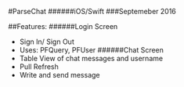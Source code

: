 #ParseChat
######iOS/Swift
###Septemeber 2016

##Features:
######Login Screen
- Sign In/ Sign Out
- Uses: PFQuery, PFUser
######Chat Screen
- Table View of chat messages and username
- Pull Refresh
- Write and send message

